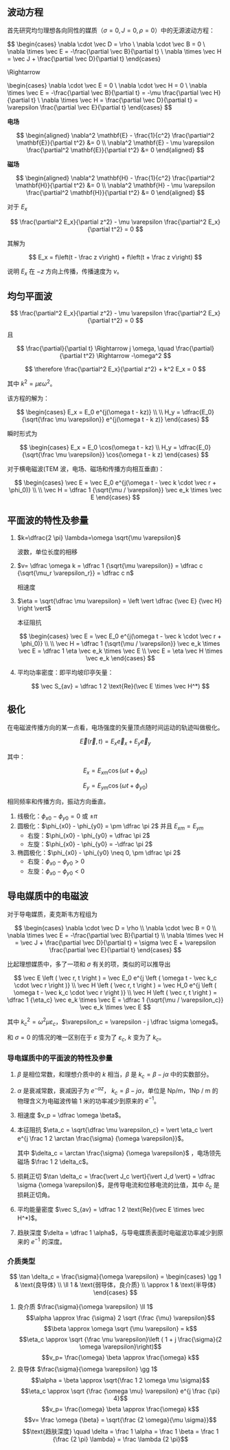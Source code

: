 ## 波动方程

首先研究均匀理想各向同性的媒质（$\sigma=0, J=0, \rho=0$）中的无源波动方程：

$$
\begin{cases}
\nabla \cdot \vec D = \rho \\
\nabla \cdot \vec B = 0 \\
\nabla \times \vec E = -\frac{\partial \vec B}{\partial t} \\
\nabla \times \vec H = \vec J + \frac{\partial \vec D}{\partial t}
\end{cases}

\Rightarrow 

\begin{cases}
\nabla \cdot \vec E = 0 \\
\nabla \cdot \vec H = 0 \\
\nabla \times \vec E = -\frac{\partial \vec B}{\partial t} = -\mu \frac{\partial \vec H}{\partial t} \\
\nabla \times \vec H = \frac{\partial \vec D}{\partial t} = \varepsilon \frac{\partial \vec E}{\partial t}
\end{cases}
$$

**电场**

$$
\begin{aligned}
\nabla^2 \mathbf{E} - \frac{1}{c^2} \frac{\partial^2 \mathbf{E}}{\partial t^2} &= 0 \\
\nabla^2 \mathbf{E} - \mu \varepsilon \frac{\partial^2 \mathbf{E}}{\partial t^2} &= 0
\end{aligned}
$$

**磁场**

$$
\begin{aligned}
\nabla^2 \mathbf{H} - \frac{1}{c^2} \frac{\partial^2 \mathbf{H}}{\partial t^2} &= 0 \\
\nabla^2 \mathbf{H} - \mu \varepsilon \frac{\partial^2 \mathbf{H}}{\partial t^2} &= 0
\end{aligned}
$$

对于 $E_x$

$$
\frac{\partial^2 E_x}{\partial z^2} - \mu \varepsilon \frac{\partial^2 E_x}{\partial t^2} = 0
$$

其解为

$$
E_x = f\left(t - \frac z v\right) + f\left(t + \frac z v\right)
$$

说明 $E_x$ 在 $-z$ 方向上传播，传播速度为 $v$。


## 均匀平面波

$$
\frac{\partial^2 E_x}{\partial z^2} - \mu \varepsilon \frac{\partial^2 E_x}{\partial t^2} = 0
$$

且

$$
\frac{\partial}{\partial t} \Rightarrow j \omega, \quad \frac{\partial}{\partial t^2} \Rightarrow -\omega^2
$$

$$
\therefore \frac{\partial^2 E_x}{\partial z^2} + k^2 E_x = 0
$$

其中 $k^2 = \mu \varepsilon \omega^2$。

该方程的解为：

$$
\begin{cases}
E_x = E_0 e^{j(\omega t - kz)} \\ \\
H_y = \dfrac{E_0}{\sqrt{\frac \mu \varepsilon}} e^{j(\omega t - k z)}
\end{cases}
$$

瞬时形式为

$$
\begin{cases}
E_x = E_0 \cos(\omega t - kz) \\
H_y = \dfrac{E_0}{\sqrt{\frac \mu \varepsilon}} \cos(\omega t - k z)
\end{cases}
$$

对于横电磁波(TEM 波，电场、磁场和传播方向相互垂直)：

$$
\begin{cases}
\vec E = \vec E_0 e^{j(\omega t - \vec k \cdot \vec r + \phi_0)} \\ \\
\vec H = \dfrac 1 {\sqrt{\mu / \varepsilon}} \vec e_k \times \vec E
\end{cases}
$$ 

## 平面波的特性及参量

1. $k=\dfrac{2 \pi} \lambda=\omega \sqrt{\mu \varepsilon}$

    波数，单位长度的相移

2. $v= \dfrac \omega k = \dfrac 1 {\sqrt{\mu \varepsilon}} = \dfrac c {\sqrt{\mu_r \varepsilon_r}} = \dfrac c n$

    相速度

3. $\eta = \sqrt{\dfrac \mu \varepsilon} = \left \vert \dfrac {\vec E} {\vec H} \right \vert$

    本征阻抗

    $$
    \begin{cases}
    \vec E = \vec E_0 e^{j(\omega t - \vec k \cdot \vec r + \phi_0)} \\ \\
    \vec H = \dfrac 1 {\sqrt{\mu / \varepsilon}} \vec e_k \times \vec E = \dfrac 1 \eta \vec e_k \times \vec E \\
							    \vec E = \eta \vec H \times \vec e_k
    \end{cases}
    $$
4. 平均功率密度：即平均坡印亭矢量：
    
	$$
    \vec S_{av} = \dfrac 1 2 \text{Re}(\vec E \times \vec H^*)
    $$

## 极化

在电磁波传播方向的某一点看，电场强度的矢量顶点随时间运动的轨迹叫做极化。

$$\vec E(\vec r, t) = E_x \vec e_x + E_y \vec e_y$$

其中：

$$E_x = E_{xm} \cos(\omega t + \phi _ {x0})$$

$$E_y = E_{ym} \cos(\omega t + \phi _ {y0})$$

相同频率和传播方向，振动方向垂直。

1. 线极化：$\phi_{x0} - \phi_{y0} = 0$ 或 $\pm \pi$
2. 圆极化：$\phi_{x0} - \phi_{y0} = \pm \dfrac \pi 2$ 并且 $E_{xm} = E_{ym}$
    - 右旋：$\phi_{x0} - \phi_{y0} = \dfrac \pi 2$
    - 左旋：$\phi_{x0} - \phi_{y0} = -\dfrac \pi 2$
3. 椭圆极化：$\phi_{x0} - \phi_{y0} \neq 0, \pm \dfrac \pi 2$
    - 右旋：$\phi_{x0} - \phi_{y0} > 0$
    - 左旋：$\phi_{x0} - \phi_{y0} < 0$


## 导电媒质中的电磁波

对于导电媒质，麦克斯韦方程组为

$$
\begin{cases}
\nabla \cdot \vec D = \rho \\
\nabla \cdot \vec B = 0 \\
\nabla \times \vec E = -\frac{\partial \vec B}{\partial t} \\
\nabla \times \vec H = \vec J + \frac{\partial \vec D}{\partial t} = \sigma \vec E + \varepsilon \frac{\partial \vec E}{\partial t}
\end{cases}
$$

比起理想媒质中，多了一项和 $\sigma$ 有关的项，类似的可以推导出

$$
\vec E \left ( \vec r, t \right ) = \vec E_0 e^{j \left ( \omega t - \vec k_c \cdot \vec r \right )} \\
\vec H \left ( \vec r, t \right ) = \vec H_0 e^{j \left ( \omega t - \vec k_c \cdot \vec r \right )} \\
\vec H \left ( \vec r, t \right ) = \dfrac 1 {\eta_c} \vec e_k \times \vec E = \dfrac 1 {\sqrt{\mu / \varepsilon_c}} \vec e_k \times \vec E
$$

其中 $k_c^2 = \omega^2 \mu \varepsilon_c$，$\varepsilon_c = \varepsilon - j \dfrac \sigma \omega$。

和 $\sigma = 0$ 的情况的唯一区别在于 $\varepsilon$ 变为了 $\varepsilon_c$, $k$ 变为了 $k_c$。


### 导电媒质中的平面波的特性及参量

1. $\beta$ 是相位常数，和理想介质中的 $k$ 相当，$\beta$ 是 $k_c=\beta-j \alpha$ 中的实数部分。
2. $\alpha$ 是衰减常数，衰减因子为 $e^{-\alpha z}$， $k_c = \beta - j \alpha$，单位是 $\text{Np/m}$，$1 \text{Np / m}$ 的物理含义为电磁波传输 1 米的功率减少到原来的 $e^{-1}$。
3. 相速度 $v_p = \dfrac \omega \beta$。
4. 本征阻抗 $\eta_c = \sqrt{\dfrac \mu \varepsilon_c} = \vert \eta_c \vert e^{j \frac 1 2 \arctan \frac{\sigma} {\omega \varepsilon}}$。

    其中 $\delta_c = \arctan \frac{\sigma} {\omega \varepsilon}$ ，电场领先磁场 $\frac 1 2 \delta_c$。

5. 损耗正切 $\tan \delta_c = \frac{\vert J_c \vert}{\vert J_d \vert} = \dfrac \sigma {\omega \varepsilon}$，是传导电流和位移电流的比值，其中 $\delta_c$ 是损耗正切角。
6. 平均能量密度 $\vec S_{av} = \dfrac 1 2 \text{Re}(\vec E \times \vec H^*)$。
7. 趋肤深度 $\delta = \dfrac 1 \alpha$，与导电媒质表面时电磁波功率减少到原来的 $e^{-1}$ 的深度。

### 介质类型

$$
\tan \delta_c = \frac{\sigma}{\omega \varepsilon} = 
\begin{cases}
\gg 1 & \text{良导体} \\
\ll 1 & \text{弱导体，良介质} \\
\approx 1 & \text{半导体}
\end{cases}
$$

1. 良介质 $\frac{\sigma}{\omega \varepsilon} \ll 1$
    $$\alpha \approx \frac {\sigma} 2 \sqrt {\frac {\mu} \varepsilon}$$
    $$\beta \approx \omega \sqrt {\mu \varepsilon} = k$$
    $$\eta_c \approx \sqrt {\frac \mu \varepsilon}\left ( 1 + j \frac{\sigma}{2 \omega \varepsilon}\right)$$
    $$v_p= \frac{\omega} \beta \approx \frac{\omega} k$$
2. 良导体 $\frac{\sigma}{\omega \varepsilon} \gg 1$
    $$\alpha = \beta \approx \sqrt{\frac 1 2 \omega \mu \sigma}$$
    $$\eta_c \approx \sqrt {\frac {\omega \mu} \varepsilon} e^{j \frac {\pi} 4}$$
    $$v_p= \frac{\omega} \beta \approx \frac{\omega} k$$
    $$v= \frac \omega {\beta} = \sqrt{\frac {2 \omega}{\mu \sigma}}$$
    $$\text{趋肤深度} \quad \delta = \frac 1 \alpha = \frac 1 \beta = \frac 1 {\frac {2 \pi} \lambda} = \frac \lambda {2 \pi}$$

